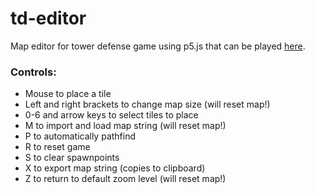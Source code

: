 # td-editor
Map editor for tower defense game using p5.js that can be played
[here](https://xithiox.github.io/td-editor/).

### Controls:
* Mouse to place a tile
* Left and right brackets to change map size (will reset map!)
* 0-6 and arrow keys to select tiles to place
* M to import and load map string (will reset map!)
* P to automatically pathfind
* R to reset game
* S to clear spawnpoints
* X to export map string (copies to clipboard)
* Z to return to default zoom level (will reset map!)
